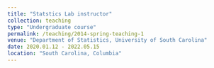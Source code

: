 ```yaml
---
title: "Statstics Lab instructor"
collection: teaching
type: "Undergraduate course"
permalink: /teaching/2014-spring-teaching-1
venue: "Department of Statistics, University of South Carolina"
date: 2020.01.12 - 2022.05.15 
location: "South Carolina, Columbia"
---
```

